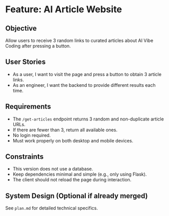 # Feature: AI Article Website

## Objective
Allow users to receive 3 random links to curated articles about AI Vibe Coding after pressing a button.

## User Stories
- As a user, I want to visit the page and press a button to obtain 3 article links.
- As an engineer, I want the backend to provide different results each time.

## Requirements
- The `/get-articles` endpoint returns 3 random and non-duplicate article URLs.
- If there are fewer than 3, return all available ones.
- No login required.
- Must work properly on both desktop and mobile devices.

## Constraints
- This version does not use a database.
- Keep dependencies minimal and simple (e.g., only using Flask).
- The client should not reload the page during interaction.

## System Design (Optional if already merged)
See `plan.md` for detailed technical specifics.
